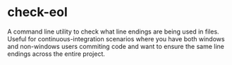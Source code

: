 # check-eol
A command line utility to check what line endings are being used in files. Useful for continuous-integration scenarios where you have both windows and non-windows users commiting code and want to ensure the same line endings across the entire project.
